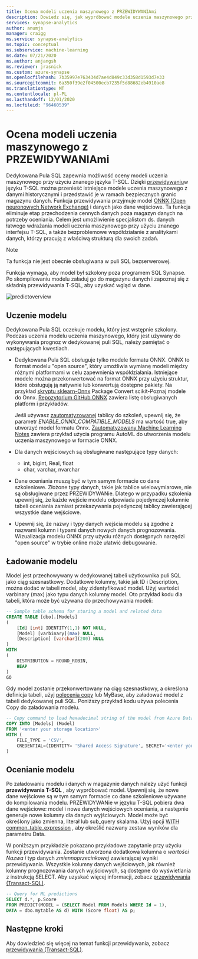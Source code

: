```yaml
---
title: Ocena modeli uczenia maszynowego z PRZEWIDYWANIAmi
description: Dowiedz się, jak wypróbować modele uczenia maszynowego przy użyciu funkcji przewidywania T-SQL w dedykowanej puli SQL.
services: synapse-analytics
author: anumjs
manager: craigg
ms.service: synapse-analytics
ms.topic: conceptual
ms.subservice: machine-learning
ms.date: 07/21/2020
ms.author: anjangsh
ms.reviewer: jrasnick
ms.custom: azure-synapse
ms.openlocfilehash: 7b35997e763434d7ae4d849c33d358d1593d7e33
ms.sourcegitcommit: 6a350f39e2f04500ecb7235f5d88682eb4910ae8
ms.translationtype: MT
ms.contentlocale: pl-PL
ms.lasthandoff: 12/01/2020
ms.locfileid: "96460539"
---
```

# <a name="score-machine-learning-models-with-predict"></a>Ocena modeli uczenia maszynowego z PRZEWIDYWANIAmi

Dedykowana Pula SQL zapewnia możliwość oceny modeli uczenia maszynowego przy użyciu znanego języka T-SQL. Dzięki [przewidywaniu](https://docs.microsoft.com/sql/t-sql/queries/predict-transact-sql?view=azure-sqldw-latest)w języku T-SQL można przenieść istniejące modele uczenia maszynowego z danymi historycznymi i przedstawić je w ramach bezpiecznych granic magazynu danych. Funkcja przewidywania przyjmuje model [ONNX (Open neuronowych Network Exchange)](https://onnx.ai/) i danych jako dane wejściowe. Ta funkcja eliminuje etap przechodzenia cennych danych poza magazyn danych na potrzeby oceniania. Celem jest umożliwienie specjalistom ds. danych łatwego wdrażania modeli uczenia maszynowego przy użyciu znanego interfejsu T-SQL, a także bezproblemowe współdziałanie z analitykami danych, którzy pracują z właściwą strukturą dla swoich zadań.

> [!NOTE]
> Ta funkcja nie jest obecnie obsługiwana w puli SQL bezserwerowej.

Funkcja wymaga, aby model był szkolony poza programem SQL Synapse. Po skompilowaniu modelu załaduj go do magazynu danych i zapoznaj się z składnią przewidywania T-SQL, aby uzyskać wgląd w dane.

![predictoverview](./media/sql-data-warehouse-predict/datawarehouse-overview.png)

## <a name="training-the-model"></a>Uczenie modelu

Dedykowana Pula SQL oczekuje modelu, który jest wstępnie szkolony. Podczas uczenia modelu uczenia maszynowego, który jest używany do wykonywania prognoz w dedykowanej puli SQL, należy pamiętać o następujących kwestiach.

- Dedykowana Pula SQL obsługuje tylko modele formatu ONNX. ONNX to format modelu "open source", który umożliwia wymianę modeli między różnymi platformami w celu zapewnienia współdziałania. Istniejące modele można przekonwertować na format ONNX przy użyciu struktur, które obsługują ją natywnie lub konwertują dostępne pakiety. Na przykład [skryptu sklearn-Onnx](https://github.com/onnx/sklearn-onnx) Package Convert scikit-Poznaj modele do Onnx. [Repozytorium GitHub ONNX](https://github.com/onnx/tutorials#converting-to-onnx-format) zawiera listę obsługiwanych platform i przykładów.

   Jeśli używasz [zautomatyzowanej](https://docs.microsoft.com/azure/machine-learning/concept-automated-ml) tablicy do szkoleń, upewnij się, że parametr *ENABLE_ONNX_COMPATIBLE_MODELS* ma wartość true, aby utworzyć model formatu Onnx. [Zautomatyzowany Machine Learning Notes](https://github.com/Azure/MachineLearningNotebooks/blob/master/how-to-use-azureml/automated-machine-learning/classification-bank-marketing-all-features/auto-ml-classification-bank-marketing-all-features.ipynb) zawiera przykład użycia programu AutoML do utworzenia modelu uczenia maszynowego w formacie ONNX.

- Dla danych wejściowych są obsługiwane następujące typy danych:
    - int, bigint, Real, float
    - char, varchar, nvarchar

- Dane oceniania muszą być w tym samym formacie co dane szkoleniowe. Złożone typy danych, takie jak tablice wielowymiarowe, nie są obsługiwane przez PRZEWIDYWANie. Dlatego w przypadku szkolenia upewnij się, że każde wejście modelu odpowiada pojedynczej kolumnie tabeli oceniania zamiast przekazywania pojedynczej tablicy zawierającej wszystkie dane wejściowe.

- Upewnij się, że nazwy i typy danych wejścia modelu są zgodne z nazwami kolumn i typami danych nowych danych prognozowania. Wizualizacja modelu ONNX przy użyciu różnych dostępnych narzędzi "open source" w trybie online może ułatwić debugowanie.

## <a name="loading-the-model"></a>Ładowanie modelu

Model jest przechowywany w dedykowanej tabeli użytkownika puli SQL jako ciąg szesnastkowy. Dodatkowe kolumny, takie jak ID i Description, można dodać w tabeli model, aby zidentyfikować model. Użyj wartości varbinary (max) jako typu danych kolumny model. Oto przykład kodu dla tabeli, która może być używana do przechowywania modeli:

```sql
-- Sample table schema for storing a model and related data
CREATE TABLE [dbo].[Models]
(
    [Id] [int] IDENTITY(1,1) NOT NULL,
    [Model] [varbinary](max) NULL,
    [Description] [varchar](200) NULL
)
WITH
(
    DISTRIBUTION = ROUND_ROBIN,
    HEAP
)
GO

```

Gdy model zostanie przekonwertowany na ciąg szesnastkowy, a określona definicja tabeli, użyj [polecenia copy](https://docs.microsoft.com/sql/t-sql/statements/copy-into-transact-sql?view=azure-sqldw-latest) lub MyBase, aby załadować model z tabeli dedykowanej puli SQL. Poniższy przykład kodu używa polecenia Copy do załadowania modelu.

```sql
-- Copy command to load hexadecimal string of the model from Azure Data Lake storage location
COPY INTO [Models] (Model)
FROM '<enter your storage location>'
WITH (
    FILE_TYPE = 'CSV',
    CREDENTIAL=(IDENTITY= 'Shared Access Signature', SECRET='<enter your storage key here>')
)
```

## <a name="scoring-the-model"></a>Ocenianie modelu

Po załadowaniu modelu i danych w magazynie danych należy użyć funkcji **przewidywania T-SQL** , aby wypróbować model. Upewnij się, że nowe dane wejściowe są w tym samym formacie co dane szkoleniowe używane do kompilowania modelu. PRZEWIDYWANie w języku T-SQL pobiera dwa dane wejściowe: model i nowe danych wejściowych oceniania, a następnie generuje nowe kolumny dla danych wyjściowych. Model może być określony jako zmienna, literał lub sub_query skalarna. Użyj opcji [WITH common_table_expression](https://docs.microsoft.com/sql/t-sql/queries/with-common-table-expression-transact-sql?view=sql-server-ver15) , aby określić nazwany zestaw wyników dla parametru Data.

W poniższym przykładzie pokazano przykładowe zapytanie przy użyciu funkcji przewidywania. Zostanie utworzona dodatkowa kolumna o *wartości Nazwa i* typ danych *zmiennoprzecinkowej* zawierającej wyniki przewidywania. Wszystkie kolumny danych wejściowych, jak również kolumny prognozowania danych wyjściowych, są dostępne do wyświetlania z instrukcją SELECT. Aby uzyskać więcej informacji, zobacz [przewidywania (Transact-SQL)](https://docs.microsoft.com/sql/t-sql/queries/predict-transact-sql?view=azure-sqldw-latest).

```sql
-- Query for ML predictions
SELECT d.*, p.Score
FROM PREDICT(MODEL = (SELECT Model FROM Models WHERE Id = 1),
DATA = dbo.mytable AS d) WITH (Score float) AS p;
```

## <a name="next-steps"></a>Następne kroki

Aby dowiedzieć się więcej na temat funkcji przewidywania, zobacz [przewidywania (Transact-SQL)](https://docs.microsoft.com/sql/t-sql/queries/predict-transact-sql?view=azure-sqldw-latest).
